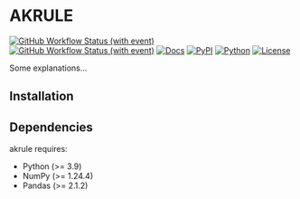 # AKRULE
[![GitHub Workflow Status (with event)](https://img.shields.io/github/actions/workflow/status/Hasan-Basri-Akcay/akrule/python-publish.yml?label=pytest&logo=github)](https://github.com/Hasan-Basri-Akcay/akrule/actions)
[![GitHub Workflow Status (with event)](https://img.shields.io/github/actions/workflow/status/Hasan-Basri-Akcay/akrule/python-publish.yml?label=python-package&logo=github)](https://github.com/Hasan-Basri-Akcay/akrule/actions)
[![Docs](https://img.shields.io/badge/docs-passing-green)](https://medium.com/@hasan.basri.akcay)
[![PyPI](https://img.shields.io/pypi/v/akrule?logo=python&color=blue)](https://pypi.org/project/akrule/)
[![Python](https://img.shields.io/pypi/pyversions/akrule?logo=python)](https://pypi.org/project/akrule/)
[![License](https://img.shields.io/badge/License-Apache_2.0-blue.svg)](https://opensource.org/licenses/Apache-2.0)

Some explanations...

## Installation
## Dependencies
akrule requires:
  * Python (>= 3.9)
  * NumPy (>= 1.24.4)
  * Pandas (>= 2.1.2)

